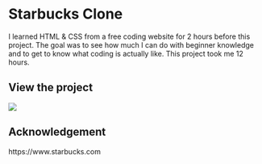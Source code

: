 <h1>Starbucks Clone</h1>
<p>I learned HTML & CSS from a free coding website for 2 hours before this project.
   The goal was to see how much I can do with beginner knowledge and to get to know what coding is actually like.
  This project took me 12 hours.</p>
  
<h2>View the project</h2>
<a href"https://saraxx72.github.io/Starbucks/">
  <img src="https://user-images.githubusercontent.com/127161160/223318905-325800fb-18d8-4503-bb53-0c9fa9e48edd.png"></a>

<h2>Acknowledgement</h2>
https://www.starbucks.com
